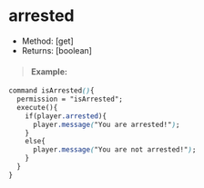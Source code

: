 # arrested



* Method: \[get\]
* Returns: \[boolean\]

> #### Example:

```css
command isArrested(){
  permission = "isArrested";
  execute(){
    if(player.arrested){
      player.message("You are arrested!");
    }
    else{
      player.message("You are not arrested!");
    }
  }
}
```

